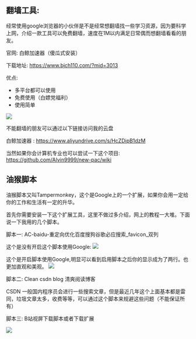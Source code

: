 ## **翻墙工具:**

经常使用google浏览器的小伙伴是不是经常想翻墙找一些学习资源，因为要科学上网，介绍一款工具可以免费翻墙，速度在1M以内满足日常偶而想翻墙看看的朋友。

官网: 白鲸加速器（傻瓜式安装）

下载地址: https://www.bjch110.com/?mid=3013

优点: 
  
  - 多平台都可以使用
  - 免费使用（白嫖党福利）
  - 使用简单

![](https://pic.imgdb.cn/item/63776ca616f2c2beb1f4d7eb.jpg)


不能翻墙的朋友可以通过以下链接访问我的云盘


白鲸加速器 : https://www.aliyundrive.com/s/HcZDipB1dzM

当然如果你会计算机专业也可以尝试一下这个项目:  https://github.com/Alvin9999/new-pac/wiki


## **油猴脚本**

油猴脚本又叫Tampermonkey，这个是Google上的一个扩展，如果你会用一定给你的工作和生活有一定的升华。

首先你需要安装一下这个扩展工具，这里不做过多介绍，网上的教程一大堆。下面说一下我用的几个脚本。

脚本一: AC-baidu-重定向优化百度搜狗谷歌必应搜索_favicon_双列 

这个是没有开启这个脚本使用Google:
![](https://pic.imgdb.cn/item/637773ea16f2c2beb101aa80.jpg)

这个是开启脚本使用Google,明显可以看到启用脚本之后你的显示成为了两行。也更加直观和美观。
![](https://pic.imgdb.cn/item/6377743116f2c2beb1023e90.jpg)

脚本二: Clean csdn blog 清爽阅读博客

CSDN 一般国内程序员会进行一些搜索文章，但是最近几年这个上面基本都是雷同，垃圾文章太多，收费等等，可以通过这个脚本来规避这些问题（不能保证所有）

脚本三: B站视屏下载脚本或者下载扩展

![](https://pic.imgdb.cn/item/637777af16f2c2beb10af605.jpg)